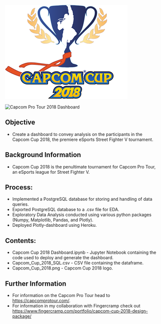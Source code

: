 ![Capcom Pro Tour 2018 Logo](Capcom_Cup_2018.png)

![Capcom Pro Tour 2018 Dashboard](https://capcom-cup-2018-dash-app.herokuapp.com/)
## Objective
* Create a dashboard to convey analysis on the participants in the Capcom Cup 2018, the premiere eSports Street Fighter V tournament.

## Background Information
* Capcom Cup 2018 is the penultimate tournament for Capcom Pro Tour, an eSports league for Street Fighter V.

## Process:
* Implemented a PostgreSQL database for storing and handling of data queries.
* Exported PostgreSQL database to a .csv file for EDA.
* Exploratory Data Analysis conducted using various python packages (Numpy, Matplotlib, Pandas, and Plotly).
* Deployed Plotly-dashboard using Heroku.

## Contents:
* Capcom Cup 2018 Dashboard.ipynb - Jupyter Notebook containing the code used to deploy and generate the dashboard.
* Capcom_Cup_2018_SQL.csv - CSV file containing the dataframe.
* Capcom_Cup_2018.png - Capcom Cup 2018 logo.

## Further Information
- For information on the Capcom Pro Tour head to https://capcomprotour.com/.
- For information in my collaboration with Fingercramp check out https://www.fingercramp.com/portfolio/capcom-cup-2018-design-package/





